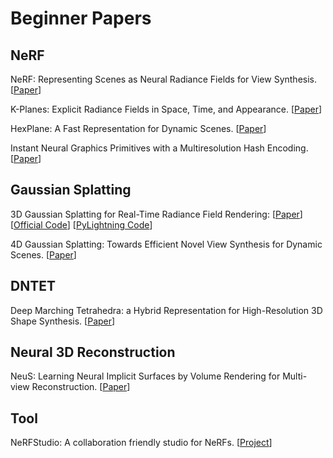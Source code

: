 # Beginner Papers
## NeRF
NeRF: Representing Scenes as Neural Radiance Fields for View Synthesis. \[[Paper](http://arxiv.org/abs/2003.08934)\]

K-Planes: Explicit Radiance Fields in Space, Time, and Appearance. \[[Paper](http://arxiv.org/abs/2301.10241)\]

HexPlane: A Fast Representation for Dynamic Scenes. \[[Paper](http://arxiv.org/abs/2301.09632)\]

Instant Neural Graphics Primitives with a Multiresolution Hash Encoding. \[[Paper](http://arxiv.org/abs/2201.05989)\]


## Gaussian Splatting
3D Gaussian Splatting for Real-Time Radiance Field Rendering: \[[Paper](https://arxiv.org/abs/2308.04079)\] \[[Official Code](https://github.com/graphdeco-inria/gaussian-splatting)\] \[[PyLightning Code](https://github.com/yzslab/gaussian-splatting-lightning)\]

4D Gaussian Splatting: Towards Efficient Novel View Synthesis for Dynamic Scenes. \[[Paper](https://arxiv.org/abs/2402.03307)\]

## DNTET
Deep Marching Tetrahedra: a Hybrid Representation for High-Resolution 3D Shape Synthesis. \[[Paper](https://arxiv.org/abs/2111.04276)\]

## Neural 3D Reconstruction
NeuS: Learning Neural Implicit Surfaces by Volume Rendering for Multi-view Reconstruction. \[[Paper](http://arxiv.org/abs/2106.10689)\]

## Tool
NeRFStudio: A collaboration friendly studio for NeRFs. \[[Project](https://github.com/nerfstudio-project/nerfstudio/)\]